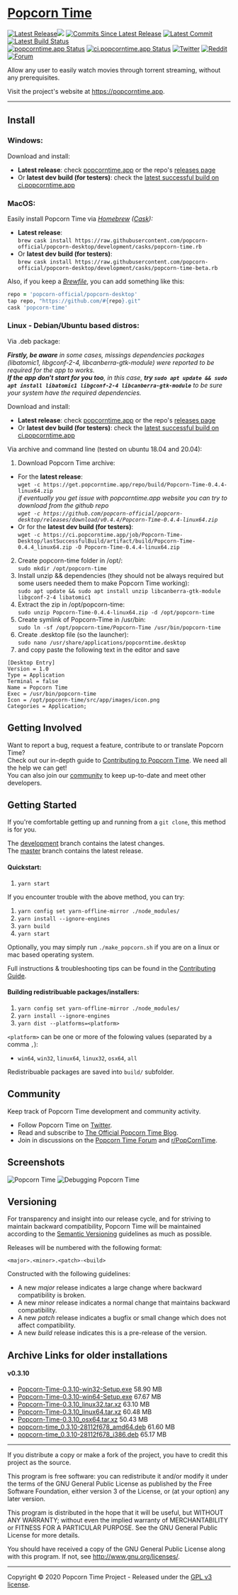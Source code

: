 # [Popcorn Time](https://github.com/popcorn-official/popcorn-desktop)

[![Latest Release](https://img.shields.io/github/v/release/popcorn-official/popcorn-desktop?color=brightgreen&label=latest%20release)![](https://img.shields.io/github/release-date/popcorn-official/popcorn-desktop?label=)](https://github.com/popcorn-official/popcorn-desktop/releases/latest)
[![Commits Since Latest Release](https://img.shields.io/github/commits-since/popcorn-official/popcorn-desktop/latest?label=commits%20since)](https://github.com/popcorn-official/popcorn-desktop/compare/master...development)
[![Latest Commit](https://img.shields.io/github/last-commit/popcorn-official/popcorn-desktop?label=latest%20commit)](https://github.com/popcorn-official/popcorn-desktop/commit/development)
[![Latest Build Status](https://ci.popcorntime.app/job/Popcorn-Time-Desktop/badge/icon?subject=latest%20build)](https://ci.popcorntime.app/job/Popcorn-Time-Desktop/)  
[![popcorntime.app Status](https://img.shields.io/website?down_color=red&down_message=offline&label=popcorntime.app&up_color=brightgreen&up_message=online&url=https%3A%2F%2Fpopcorntime.app)](https://popcorntime.app)
[![ci.popcorntime.app Status](https://img.shields.io/website?down_color=red&down_message=offline&label=ci.popcorntime.app&up_color=brightgreen&up_message=online&url=https%3A%2F%2Fci.popcorntime.app)](https://ci.popcorntime.app)
[![Twitter](https://img.shields.io/twitter/follow/r_popcorntime?color=3299EC&label=twitter&style=flat)](https://twitter.com/r_popcorntime)
[![Reddit](https://img.shields.io/reddit/subreddit-subscribers/PopCornTime?color=red&label=reddit&style=flat)](https://www.reddit.com/r/PopCornTime)
[![Forum](https://img.shields.io/discourse/posts?color=blue&label=forum&server=https%3A%2F%2Fdiscuss.popcorntime.app&style=flat)](https://discuss.popcorntime.app) 

Allow any user to easily watch movies through torrent streaming, without any prerequisites.

Visit the project's website at https://popcorntime.app.

***

## Install

### Windows:
Download and install:
  * **Latest release**: check [popcorntime.app](https://popcorntime.app/#get-app) or the repo's [releases page](https://github.com/popcorn-official/popcorn-desktop/releases)
  * Or **latest dev build (for testers)**: check the [latest successful build on ci.popcorntime.app](https://ci.popcorntime.app/job/Popcorn-Time-Desktop/lastSuccessfulBuild/)


### MacOS:
Easily install Popcorn Time via _[Homebrew](https://brew.sh) ([Cask](https://github.com/Homebrew/homebrew-cask#homebrew-cask)):_
  * **Latest release**:  
  `brew cask install https://raw.githubusercontent.com/popcorn-official/popcorn-desktop/development/casks/popcorn-time.rb`
  * Or **latest dev build (for testers)**:  
  `brew cask install https://raw.githubusercontent.com/popcorn-official/popcorn-desktop/development/casks/popcorn-time-beta.rb`

Also, if you keep a [_Brewfile_](https://github.com/Homebrew/homebrew-bundle#usage), you can add something like this:
  ~~~ rb
  repo = 'popcorn-official/popcorn-desktop'
  tap repo, "https://github.com/#{repo}.git"
  cask 'popcorn-time'
  ~~~


### Linux - Debian/Ubuntu based distros:
Via .deb package:

  _**Firstly, be aware** in some cases, missings dependencies packages (libatomic1, libgconf-2-4, libcanberra-gtk-module) were reported to be required for the app to works.  
  **If the app don't start for you too**, in this case, **try `sudo apt update && sudo apt install libatomic1 libgconf-2-4 libcanberra-gtk-module`** to be sure your system have the required dependencies._

Download and install:
  * **Latest release**: check [popcorntime.app](https://popcorntime.app/#get-app) or the repo's [releases page](https://github.com/popcorn-official/popcorn-desktop/releases)
  * Or **latest dev build (for testers)**: check the [latest successful build on ci.popcorntime.app](https://ci.popcorntime.app/job/Popcorn-Time-Desktop/lastSuccessfulBuild/)

Via archive and command line (tested on ubuntu 18.04 and 20.04):
  1. Download Popcorn Time archive:  
  * For the **latest release**:  
  `wget -c https://get.popcorntime.app/repo/build/Popcorn-Time-0.4.4-linux64.zip`  
  _if eventually you get issue with popcorntime.app website you can try to download from the github repo  
  `wget -c https://github.com/popcorn-official/popcorn-desktop/releases/download/v0.4.4/Popcorn-Time-0.4.4-linux64.zip`_
  * Or for the **latest dev build (for testers)**:  
  `wget -c https://ci.popcorntime.app/job/Popcorn-Time-Desktop/lastSuccessfulBuild/artifact/build/Popcorn-Time-0.4.4_linux64.zip -O Popcorn-Time-0.4.4-linux64.zip`
  2. Create popcorn-time folder in /opt/:  
  `sudo mkdir /opt/popcorn-time`  
  3. Install unzip && dependencies (they should not be always required but some users needed them to make Popcorn Time working):  
  `sudo apt update && sudo apt install unzip libcanberra-gtk-module libgconf-2-4 libatomic1`  
  4. Extract the zip in /opt/popcorn-time:  
  `sudo unzip Popcorn-Time-0.4.4-linux64.zip -d /opt/popcorn-time`  
  5. Create symlink of Popcorn-Time in /usr/bin:  
  `sudo ln -sf /opt/popcorn-time/Popcorn-Time /usr/bin/popcorn-time`  
  6. Create .desktop file (so the launcher):  
  `sudo nano /usr/share/applications/popcorntime.desktop`  
  7. and copy paste the following text in the editor and save  
  ```desktop
  [Desktop Entry]
  Version = 1.0
  Type = Application
  Terminal = false
  Name = Popcorn Time
  Exec = /usr/bin/popcorn-time
  Icon = /opt/popcorn-time/src/app/images/icon.png
  Categories = Application;
  ```


## Getting Involved
Want to report a bug, request a feature, contribute to or translate Popcorn Time?  
Check out our in-depth guide to [Contributing to Popcorn Time](CONTRIBUTING.md#contributing-to-popcorn-time). We need all the help we can get!  
You can also join our [community](README.md#community) to keep up-to-date and meet other developers.  


## Getting Started

If you're comfortable getting up and running from a `git clone`, this method is for you.

The [development](https://github.com/popcorn-official/popcorn-desktop/tree/development) branch contains the latest changes.  
The [master](https://github.com/popcorn-official/popcorn-desktop/tree/master) branch contains the latest release.

#### Quickstart:

1. `yarn start`

If you encounter trouble with the above method, you can try:

1. `yarn config set yarn-offline-mirror ./node_modules/`
2. `yarn install --ignore-engines`
3. `yarn build`
4. `yarn start`

Optionally, you may simply run `./make_popcorn.sh` if you are on a linux or mac based operating system.

Full instructions & troubleshooting tips can be found in the [Contributing Guide](CONTRIBUTING.md#contributing-to-popcorn-time).

#### Building redistribuable packages/installers:

1. `yarn config set yarn-offline-mirror ./node_modules/`
2. `yarn install --ignore-engines`
3. `yarn dist --platforms=<platform>`

`<platform>` can be one or more of the folowing values (separated by a comma `,`):
* `win64`, `win32`, `linux64`, `linux32`, `osx64`, `all`

Redistribuable packages are saved into `build/` subfolder.


<a name="community"></a>
## Community
Keep track of Popcorn Time development and community activity.
  * Follow Popcorn Time on [Twitter](https://twitter.com/r_popcorntime).
  * Read and subscribe to [The Official Popcorn Time Blog](https://blog.popcorntime.app/).
  * Join in discussions on the [Popcorn Time Forum](https://discuss.popcorntime.app) and [r/PopCornTime](https://www.reddit.com/r/PopcornTime).


## Screenshots
![Popcorn Time](https://cloud.githubusercontent.com/assets/8317250/10714437/b1e1dc8c-7b32-11e5-9c25-d9fbd5b2f3bd.png)
![Debugging Popcorn Time](https://cloud.githubusercontent.com/assets/8317250/10714430/add70234-7b32-11e5-9be7-1de539d865ba.png)


## Versioning
For transparency and insight into our release cycle, and for striving to maintain backward compatibility, Popcorn Time will be maintained according to the [Semantic Versioning](http://semver.org/) guidelines as much as possible.

Releases will be numbered with the following format:

`<major>.<minor>.<patch>-<build>`

Constructed with the following guidelines:

* A new *major* release indicates a large change where backward compatibility is broken.
* A new *minor* release indicates a normal change that maintains backward compatibility.
* A new *patch* release indicates a bugfix or small change which does not affect compatibility.
* A new *build* release indicates this is a pre-release of the version.


## Archive Links for older installations
#### v0.3.10
* [Popcorn-Time-0.3.10-win32-Setup.exe](https://ci.popcorntime.app/job/Popcorn-Time-Desktop/200/artifact/build/Popcorn-Time-0.3.10-win32-Setup.exe)  58.90 MB
* [Popcorn-Time-0.3.10-win64-Setup.exe](https://ci.popcorntime.app/job/Popcorn-Time-Desktop/200/artifact/build/Popcorn-Time-0.3.10-win64-Setup.exe)  67.67 MB
* [Popcorn-Time-0.3.10_linux32.tar.xz](https://ci.popcorntime.app/job/Popcorn-Time-Desktop/200/artifact/build/Popcorn-Time-0.3.10_linux32.tar.xz)  63.10 MB
* [Popcorn-Time-0.3.10_linux64.tar.xz](https://ci.popcorntime.app/job/Popcorn-Time-Desktop/200/artifact/build/Popcorn-Time-0.3.10_linux64.tar.xz)  60.48 MB
* [Popcorn-Time-0.3.10_osx64.tar.xz](https://ci.popcorntime.app/job/Popcorn-Time-Desktop/200/artifact/build/Popcorn-Time-0.3.10_osx64.tar.xz)  50.43 MB
* [popcorn-time_0.3.10-28112f678_amd64.deb](https://ci.popcorntime.app/job/Popcorn-Time-Desktop/200/artifact/build/popcorn-time_0.3.10-28112f678_amd64.deb)  61.60 MB
* [popcorn-time_0.3.10-28112f678_i386.deb](https://ci.popcorntime.app/job/Popcorn-Time-Desktop/200/artifact/build/popcorn-time_0.3.10-28112f678_i386.deb)  65.17 MB


***

If you distribute a copy or make a fork of the project, you have to credit this project as the source.

This program is free software: you can redistribute it and/or modify it under the terms of the GNU General Public License as published by the Free Software Foundation, either version 3 of the License, or (at your option) any later version.

This program is distributed in the hope that it will be useful, but WITHOUT ANY WARRANTY; without even the implied warranty of MERCHANTABILITY or FITNESS FOR A PARTICULAR PURPOSE.  See the GNU General Public License for more details.

You should have received a copy of the GNU General Public License along with this program.  If not, see http://www.gnu.org/licenses/.

***

Copyright © 2020 Popcorn Time Project - Released under the [GPL v3 license](LICENSE.txt).
